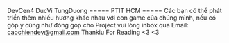 DevCen4
DucVi
TungDuong
===== PTIT HCM =====
Các bạn có thể phát triển thêm nhiều hướng khác nhau với con game của chúng mình, nếu có góp ý cũng như đóng góp cho Project vui lòng inbox qua Email: caochiendev@gmail.com
Thankiu For Reading <3 <3
